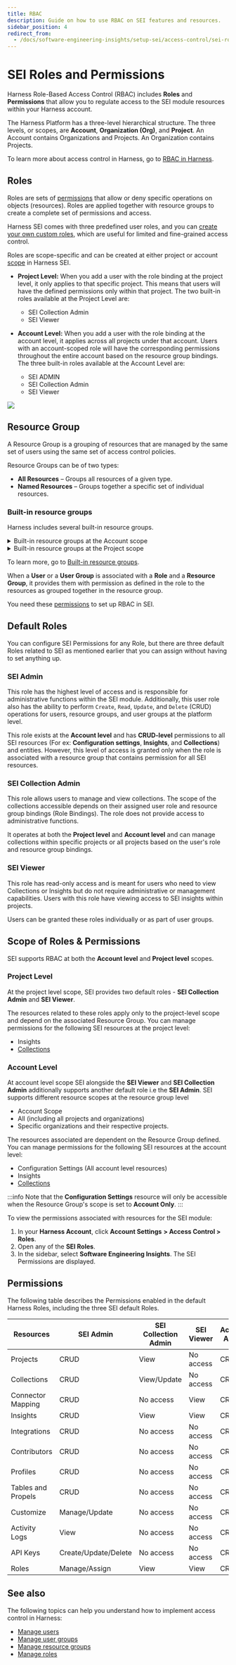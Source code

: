 ```yaml
---
title: RBAC
description: Guide on how to use RBAC on SEI features and resources.
sidebar_position: 4
redirect_from:
  - /docs/software-engineering-insights/setup-sei/access-control/sei-roles-and-permissions
---
```


# SEI Roles and Permissions

Harness Role-Based Access Control (RBAC) includes **Roles** and **Permissions** that allow you to regulate access to the SEI module resources within your Harness account.

The Harness Platform has a three-level hierarchical structure. The three levels, or scopes, are **Account**, **Organization (Org)**, and **Project**. An Account contains Organizations and Projects. An Organization contains Projects.

To learn more about access control in Harness, go to [RBAC in Harness](/docs/platform/role-based-access-control/rbac-in-harness).

## Roles

Roles are sets of [permissions](/docs/platform/role-based-access-control/permissions-reference) that allow or deny specific operations on objects (resources). Roles are applied together with resource groups to create a complete set of permissions and access.

Harness SEI comes with three predefined user roles, and you can [create your own custom roles](/docs/platform/role-based-access-control/add-manage-roles), which are useful for limited and fine-grained access control.

Roles are scope-specific and can be created at either project or account [scope](/docs/platform/role-based-access-control/rbac-in-harness#permissions-hierarchy-scopes) in Harness SEI.

* **Project Level:** When you add a user with the role binding at the project level, it only applies to that specific project. This means that users will have the defined permissions only within that project. The two built-in roles available at the Project Level are:
  * SEI Collection Admin
  * SEI Viewer

* **Account Level:** When you add a user with the role binding at the account level, it applies across all projects under that account. Users with an account-scoped role will have the corresponding permissions throughout the entire account based on the resource group bindings. The three built-in roles available at the Account Level are:
  * SEI ADMIN
  * SEI Collection Admin
  * SEI Viewer

![](./static/account-scope-roles.png)

## Resource Group

A Resource Group is a grouping of resources that are managed by the same set of users using the same set of access control policies. 

Resource Groups can be of two types:
* **All Resources** – Groups all resources of a given type.
* **Named Resources** – Groups together a specific set of individual resources.

### Built-in resource groups

Harness includes several built-in resource groups.

<details>
<summary>Built-in resource groups at the Account scope</summary>

* **All Resources Including Child Scopes:** Includes all resources within the account's scope, as well as those within the scope of orgs and projects under the account. This is the most inclusive resource group possible.

```mermaid
flowchart TD
    subgraph Account - All Resources Including Child Scopes
    A[Account]--->B[Org]
    A-->M[Resource]
    A--->C[Org]
    B-->N[Resource]
    C-->F[Resource]
    B---->D[Project]
    C---->E[Project]
    D-->G[Resource]
    D-->H[Resource]
    E-->I[Resource]
    E-->J[Resource]
    end
```

* **All Account Level Resources:** Includes all resources in the account's scope, and excludes resources within the scope of orgs or projects under the account.

```mermaid
flowchart TD
    subgraph All Account Level Resources
    A[Account]-->M[Resource]
    end
    A--->B[Org]
    A--->C[Org]
    B-->N[Resource]
    C-->F[Resource]
    B---->D[Project]
    C---->E[Project]
    D-->G[Resource]
    D-->H[Resource]
    E-->I[Resource]
    E-->J[Resource]
```

</details>

<details>
<summary>Built-in resource groups at the Project scope</summary>

**All Project Level Resources** includes all resources in the project's scope. This is set for each project. If you have multiple projects, you have an **All Project Level Resources** for each project.

```mermaid
flowchart TD
    A[Account]-->M[Resource]
    A--->B[Org]
    A--->C[Org]
    B-->N[Resource]
    B--->D[Project]
    subgraph All Project Level Resources
    D-->G[Resource]
    D-->H[Resource]
    end
    C-->F[Resource]
    C--->E[Project]
    subgraph All Project Level Resources
    E-->I[Resource]
    E-->J[Resource]
    end
```

</details>

To learn more, go to [Built-in resource groups](/docs/platform/role-based-access-control/add-resource-groups#built-in-resource-groups).

When a **User** or a **User Group** is associated with a **Role** and a **Resource Group**, it provides them with permission as defined in the role to the resources as grouped together in the resource group. 

You need these [permissions](/docs/platform/role-based-access-control/rbac-in-harness#required-permissions) to set up RBAC in SEI.

## Default Roles

You can configure SEI Permissions for any Role, but there are three default Roles related to SEI as mentioned earlier that you can assign without having to set anything up.

### SEI Admin

This role has the highest level of access and is responsible for administrative functions within the SEI module. Additionally, this user role also has the ability to perform `Create`, `Read`, `Update`, and `Delete` (CRUD) operations for users, resource groups, and user groups at the platform level. 

This role exists at the **Account level** and has **CRUD-level** permissions to all SEI resources (For ex: **Configuration settings**, **Insights**, and **Collections**) and entities. However, this level of access is granted only when the role is associated with a resource group that contains permission for all SEI resources.

### SEI Collection Admin

This role allows users to manage and view collections. The scope of the collections accessible depends on their assigned user role and resource group bindings (Role Bindings). The role does not provide access to administrative functions.

It operates at both the **Project level** and **Account level** and can manage collections within specific projects or all projects based on the user's role and resource group bindings.

### SEI Viewer

This role has read-only access and is meant for users who need to view Collections or Insights but do not require administrative or management capabilities. Users with this role have viewing access to SEI insights within projects.

Users can be granted these roles individually or as part of user groups.

## Scope of Roles & Permissions

SEI supports RBAC at both the **Account level** and **Project level** scopes.

### Project Level

At the project level scope, SEI provides two default roles - **SEI Collection Admin** and **SEI Viewer**.

The resources related to these roles apply only to the project-level scope and depend on the associated Resource Group. You can manage permissions for the following SEI resources at the project level:

* Insights
* [Collections](/docs/software-engineering-insights/propelo-sei/setup-sei/sei-projects-and-collections/project-and-collection-overview#collections)

### Account Level

At account level scope SEI alongside the **SEI Viewer** and **SEI Collection Admin** additionally supports another default role i.e the **SEI Admin**.  SEI supports different resource scopes at the resource group level

* Account Scope
* All (including all projects and organizations)
* Specific organizations and their respective projects. 

The resources associated are dependent on the Resource Group defined. You can manage permissions for the following SEI resources at the account level:

* Configuration Settings (All account level resources)
* Insights
* [Collections](/docs/software-engineering-insights/propelo-sei/setup-sei/sei-projects-and-collections/project-and-collection-overview#collections)

:::info
Note that the **Configuration Settings** resource will only be accessible when the Resource Group's scope is set to **Account Only**.
:::

To view the permissions associated with resources for the SEI module:

1. In your **Harness Account**, click **Account Settings** **> Access Control > Roles**.
2. Open any of the **SEI Roles**.
3. In the sidebar, select **Software Engineering Insights**. The SEI Permissions are displayed.

## Permissions

The following table describes the Permissions enabled in the default Harness Roles, including the three SEI default Roles.

| Resources | SEI Admin | SEI Collection Admin | SEI Viewer | Account Admin | Account Viewer |
| - | - | - | - | - | - |
| Projects | CRUD | View | No access | CRUD | View |
| Collections | CRUD | View/Update | No access | CRUD | View |
| Connector Mapping | CRUD | No access | View | CRUD | View |
| Insights | CRUD | View | View | CRUD | View |
| Integrations | CRUD | No access | No access | CRUD | View |
| Contributors | CRUD | No access | No access | CRUD | View |
| Profiles | CRUD | No access | No access | CRUD | View |
| Tables and Propels | CRUD | No access | No access | CRUD | View |
| Customize | Manage/Update | No access | No access |  CRUD | View |
| Activity Logs | View | No access | No access |  CRUD | View |
| API Keys | Create/Update/Delete | No access | No access |  CRUD | View |
| Roles | Manage/Assign | View | View | CRUD | View |

## See also

The following topics can help you understand how to implement access control in Harness:

* [Manage users](/docs/platform/role-based-access-control/add-users)
* [Manage user groups](/docs/platform/role-based-access-control/add-user-groups)
* [Manage resource groups](/docs/platform/role-based-access-control/add-resource-groups)
* [Manage roles](/docs/platform/role-based-access-control/add-manage-roles)

